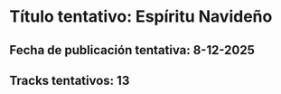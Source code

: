 # Título tentativo: Espíritu Navideño
## Fecha de publicación tentativa: 8-12-2025
## Tracks tentativos: 13
